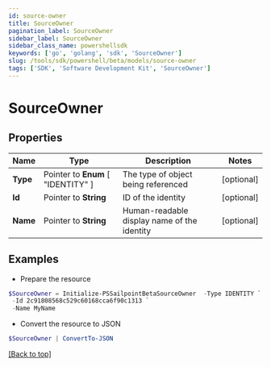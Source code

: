 ```yaml
---
id: source-owner
title: SourceOwner
pagination_label: SourceOwner
sidebar_label: SourceOwner
sidebar_class_name: powershellsdk
keywords: ['go', 'golang', 'sdk', 'SourceOwner'] 
slug: /tools/sdk/powershell/beta/models/source-owner
tags: ['SDK', 'Software Development Kit', 'SourceOwner']
---
```



# SourceOwner

## Properties

Name | Type | Description | Notes
------------ | ------------- | ------------- | -------------
**Type** |  Pointer to  **Enum** [  "IDENTITY" ] | The type of object being referenced | [optional] 
**Id** |  Pointer to **String** | ID of the identity | [optional] 
**Name** |  Pointer to **String** | Human-readable display name of the identity | [optional] 

## Examples

- Prepare the resource
```powershell
$SourceOwner = Initialize-PSSailpointBetaSourceOwner  -Type IDENTITY `
 -Id 2c91808568c529c60168cca6f90c1313 `
 -Name MyName
```

- Convert the resource to JSON
```powershell
$SourceOwner | ConvertTo-JSON
```


[[Back to top]](#) 

